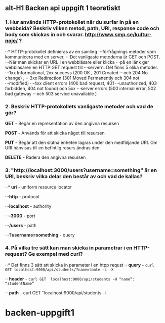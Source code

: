 alt-H1 Backen api uppgift 1 teoretiskt
------

### 1. Hur används HTTP-protokollet när du surfar in på en webbsida? Beskriv vilken metod, path, URI, response code och body som skickas in och svarar. <http://www.smp.se/kultur-noje/> ?

⋅⋅* HTTP-protokollet definieras av en samling 
⋅⋅⋅förfrågnings metoder som kommunicera med en server. ⋅⋅⋅Det vanligaste metoderna är GET och POST.
⋅⋅⋅När man skickar en URL i en webbläsare eller klicka ⋅⋅⋅på en länk ger webbläsaren en HTTP GET request till ⋅⋅⋅servern. Det finns 5 olika metoder. 
⋅⋅⋅1xx Informational, 2xx success (200 OK , 201 Created ⋅⋅⋅och 204 No change) , 
⋅⋅⋅3xx Redirection (301 Moved Permanently och 304 not ⋅⋅⋅modified)
⋅⋅⋅4xx client errors (400 bad request, 401 ⋅⋅⋅unauthorized, 403 forbidden, 404 not found) och 5xx ⋅⋅⋅server errors (500 internal error, 502 bad gateway ⋅⋅⋅och 503 service unavailable )

### 2. Beskriv HTTP-protokollets vanligaste metoder och vad de gör?

**GET** - Begär en representation av den angivna resursen

**POST** - Används för att skicka något till resursen

**PUT** - Begär att den slutna enheten lagras under den medföljande URI. Om URI hänvisas till en befintlig resurs ändras den. 

**DELETE** - Radera den angivna resursen

### 3. "http://localhost:3000/users?username=something" är en URI, beskriv vilka delar den består av och vad de kallas?

⋅⋅* **uri** - uniform resource locator

⋅⋅⋅**http** - protocol

⋅⋅⋅**localhost** - authority

⋅⋅⋅**:3000** - port 

⋅⋅⋅**/users** - path

⋅⋅⋅**?username=something** - query

### 4. På vilka tre sätt kan man skicka in parametrar i en HTTP-request? Ge exempel med curl?

⋅⋅* Det finns 3 sätt att skicka in parameter i en htpp requst
⋅⋅ **query** - `curl GET localhost:9000/api/students/?name=tomte -i -X`

⋅⋅ **header** - `curl GET  localhost:9000/api/students -H “name”: “studentName”`

⋅⋅ **path** - curl  GET "localhost:9000/api/students -i

# backen-uppgift1
